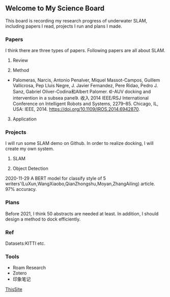 ## Welcome to My Science Board
This board is recording my research progress of underwater SLAM, including papers I read, projects I run and plans I made.

### Papers
I think there are three types of papers. Following papers are all about SLAM.
1. Review


2. Method
* Palomeras, Narcis, Antonio Penalver, Miquel Massot-Campos, Guillem Vallicrosa, Pep Lluis Negre, J. Javier Fernandez, Pere Ridao, Pedro J. Sanz, Gabriel Oliver-Codina和Albert Palomer. 《I-AUV docking and intervention in a subsea panel》. 收入 2014 IEEE/RSJ International Conference on Intelligent Robots and Systems, 2279–85. Chicago, IL, USA: IEEE, 2014. https://doi.org/10.1109/IROS.2014.6942870.


3. Application

### Projects
I will run some SLAM demo on Github. In order to realize docking, I will create my own system.
1. SLAM

2. Object Detection


2020-11-29 A BERT model for classify style of 5 writers'(LuXun,WangXiaobo,QianZhongshu,Moyan,ZhangAiling) article. 97% accuracy.

### Plans
Before 2021, I think 50 abstracts are needed at least.
In addition, I should design a method to dock efficiently.

### Ref
Datasets:KITTI etc.

### Tools
* Roam Research
* Zotero
* 印象笔记

[ThisSite](https://matrixa.github.io/Science/)
